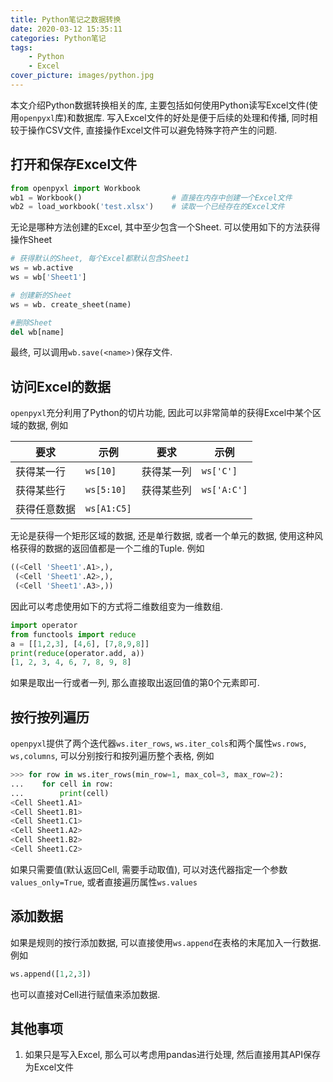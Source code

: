 ```yaml
---
title: Python笔记之数据转换
date: 2020-03-12 15:35:11
categories: Python笔记
tags:
    - Python
    - Excel
cover_picture: images/python.jpg
---
```




本文介绍Python数据转换相关的库, 主要包括如何使用Python读写Excel文件(使用`openpyxl`库)和数据库. 写入Excel文件的好处是便于后续的处理和传播, 同时相较于操作CSV文件, 直接操作Excel文件可以避免特殊字符产生的问题.


打开和保存Excel文件
------------------

``` py
from openpyxl import Workbook
wb1 = Workbook()                    # 直接在内存中创建一个Excel文件
wb2 = load_workbook('test.xlsx')    # 读取一个已经存在的Excel文件
```

无论是哪种方法创建的Excel, 其中至少包含一个Sheet. 可以使用如下的方法获得操作Sheet

```py
# 获得默认的Sheet, 每个Excel都默认包含Sheet1
ws = wb.active
ws = wb['Sheet1']

# 创建新的Sheet
ws = wb. create_sheet(name)

#删除Sheet
del wb[name]
```

最终, 可以调用`wb.save(<name>)`保存文件.


访问Excel的数据
---------------------

`openpyxl`充分利用了Python的切片功能, 因此可以非常简单的获得Excel中某个区域的数据, 例如

要求        | 示例          | 要求       | 示例
-----------|---------------|------------|-----------------------
获得某一行  | `ws[10]`      | 获得某一列  | `ws['C']`
获得某些行  | `ws[5:10]`    | 获得某些列  | `ws['A:C']`
获得任意数据| `ws[A1:C5]`


无论是获得一个矩形区域的数据, 还是单行数据, 或者一个单元的数据, 使用这种风格获得的数据的返回值都是一个二维的Tuple. 例如

```py
((<Cell 'Sheet1'.A1>,),
 (<Cell 'Sheet1'.A2>,),
 (<Cell 'Sheet1'.A3>,))
```

因此可以考虑使用如下的方式将二维数组变为一维数组.

```py
import operator
from functools import reduce
a = [[1,2,3], [4,6], [7,8,9,8]]
print(reduce(operator.add, a))
[1, 2, 3, 4, 6, 7, 8, 9, 8]
```

如果是取出一行或者一列, 那么直接取出返回值的第0个元素即可.


按行按列遍历
---------------

`openpyxl`提供了两个迭代器`ws.iter_rows`, `ws.iter_cols`和两个属性`ws.rows`, `ws,columns`, 可以分别按行和按列遍历整个表格, 例如

```py
>>> for row in ws.iter_rows(min_row=1, max_col=3, max_row=2):
...    for cell in row:
...        print(cell)
<Cell Sheet1.A1>
<Cell Sheet1.B1>
<Cell Sheet1.C1>
<Cell Sheet1.A2>
<Cell Sheet1.B2>
<Cell Sheet1.C2>
```

如果只需要值(默认返回Cell, 需要手动取值), 可以对迭代器指定一个参数`values_only=True`, 或者直接遍历属性`ws.values`


添加数据
---------------------


如果是规则的按行添加数据, 可以直接使用`ws.append`在表格的末尾加入一行数据. 例如

```py
ws.append([1,2,3])
```

也可以直接对Cell进行赋值来添加数据.


其他事项
---------------------

1. 如果只是写入Excel, 那么可以考虑用pandas进行处理, 然后直接用其API保存为Excel文件

